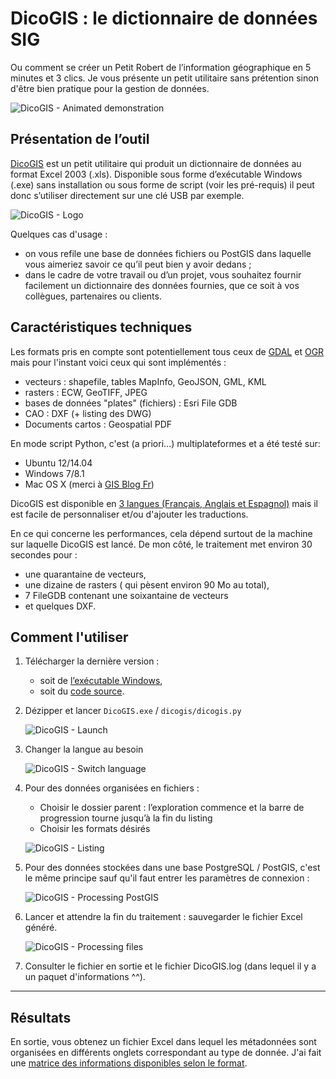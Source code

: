 # DicoGIS : le dictionnaire de données SIG

Ou comment se créer un Petit Robert de l’information géographique en 5 minutes et 3 clics.
Je vous présente un petit utilitaire sans prétention sinon d'être bien pratique pour la gestion de données.

![DicoGIS - Animated demonstration](../static/img/DicoGIS_demo.gif "DicoGIS - Animated demonstration")

## Présentation de l’outil

[DicoGIS](https://github.com/Guts/DicoGIS) est un petit utilitaire qui produit un dictionnaire de données au format Excel 2003 (.xls). Disponible sous forme d’exécutable Windows (.exe) sans installation ou sous forme de script (voir les pré-requis) il peut donc s’utiliser directement sur une clé USB par exemple.

![DicoGIS - Logo](../static/img/DicoGIS_logo.png "DicoGIS - Logo")

Quelques cas d'usage :

- on vous refile une base de données fichiers ou PostGIS dans laquelle vous aimeriez savoir ce qu’il peut bien y avoir dedans ;
- dans le cadre de votre travail ou d’un projet, vous souhaitez fournir facilement un dictionnaire des données fournies, que ce soit à vos collègues, partenaires ou clients.

## Caractéristiques techniques

Les formats pris en compte sont potentiellement tous ceux de [GDAL](https://gdal.org/drivers/raster/index.html) et [OGR](https://gdal.org/drivers/vector/index.html) mais pour l'instant voici ceux qui sont implémentés :

- vecteurs : shapefile, tables MapInfo, GeoJSON, GML, KML
- rasters : ECW, GeoTIFF, JPEG
- bases de données "plates" (fichiers) : Esri File GDB
- CAO : DXF (+ listing des DWG)
- Documents cartos : Geospatial PDF

En mode script Python, c'est (a priori...) multiplateformes et a été testé sur:

- Ubuntu 12/14.04
- Windows 7/8.1
- Mac OS X (merci à [GIS Blog Fr](https://twitter.com/gisblogfr/status/515068147901407232))

DicoGIS est disponible en [3 langues (Français, Anglais et Espagnol)](https://github.com/Guts/DicoGIS/tree/master/dicogis/locale/) mais il est facile de personnaliser et/ou d'ajouter les traductions.

En ce qui concerne les performances, cela dépend surtout de la machine sur laquelle DicoGIS est lancé. De mon côté, le traitement met environ 30 secondes pour :

- une quarantaine de vecteurs,
- une dizaine de rasters ( qui pèsent environ 90 Mo au total),
- 7 FileGDB contenant une soixantaine de vecteurs
- et quelques DXF.

## Comment l'utiliser

1. Télécharger la dernière version :

    - soit de [l’exécutable Windows](https://github.com/Guts/DicoGIS/releases),
    - soit du [code source](https://github.com/Guts/DicoGIS/archive/master.zip).

2. Dézipper et lancer `DicoGIS.exe` / `dicogis/dicogis.py`

    ![DicoGIS - Launch](../static/img/00a_DicoGIS_Win32exe.PNG "DicoGIS - Launch")

3. Changer la langue au besoin

    ![DicoGIS - Switch language](../static/img/99_DicoGIS_SwitchLanguage.gif "DicoGIS - Switch language")

4. Pour des données organisées en fichiers :

    - Choisir le dossier parent : l’exploration commence et la barre de progression tourne jusqu’à la fin du listing
    - Choisir les formats désirés

    ![DicoGIS - Listing](../static/img/02_DicoGIS_Listing.gif "DicoGIS - Listing")

5. Pour des données stockées dans une base PostgreSQL / PostGIS, c'est le même principe sauf qu'il faut entrer les paramètres de connexion :

    ![DicoGIS - Processing PostGIS](../static/img/06_DicoGIS_PostGIS.gif "DicoGIS - Processing PostGIS")

6. Lancer et attendre la fin du traitement : sauvegarder le fichier Excel généré.

    ![DicoGIS - Processing files](../static/img/05_DicoGIS_Processing.gif "DicoGIS - Processing files")

7. Consulter le fichier en sortie et le fichier DicoGIS.log (dans lequel il y a un paquet d'informations ^^).

----

## Résultats

En sortie, vous obtenez un fichier Excel dans lequel les métadonnées sont organisées en différents onglets correspondant au type de donnée. J'ai fait une [matrice des informations disponibles selon le format](../misc/formats_matrix.md).
